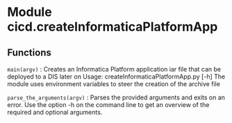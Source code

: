 Module cicd.createInformaticaPlatformApp
========================================

Functions
---------

    
`main(argv)`
:   Creates an Informatica Platform application iar file that can be deployed to a DIS later on
    Usage: createInformaticaPlatformApp.py [-h]
    The module uses environment variables to steer the creation of the archive file

    
`parse_the_arguments(argv)`
:   Parses the provided arguments and exits on an error.
    Use the option -h on the command line to get an overview of the required and optional arguments.